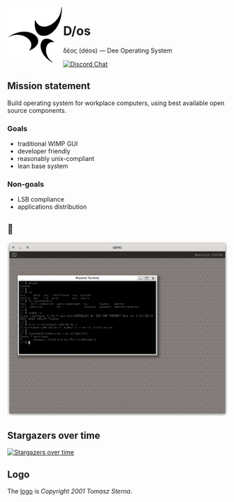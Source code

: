 <img align="left" height="128" src="D-os.gif">

# D/os

δέος (déos) — Dee Operating System

[![Discord Chat](https://img.shields.io/discord/829063383008411738?logo=discord&style=for-the-badge)](https://discord.gg/6XpbT785kn)

## Mission statement

Build operating system for workplace computers,
using best available open source components.

### Goals

- traditional WIMP GUI
- developer friendly
- reasonably unix-compliant
- lean base system

### Non-goals

- LSB compliance
- applications distribution

## 🚧

![D/os WIP](D-os.png)

## Stargazers over time

[![Stargazers over time](https://starchart.cc/D-os/dos.svg)](https://starchart.cc/D-os/dos)

## Logo

The [logo](D-os.gif) is _Copyright 2001 Tomasz Sterna_.
